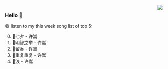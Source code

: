 <img align="right"  src="https://github-readme-stats.vercel.app/api/top-langs/?username=kvnZero" />

### Hello 👋

😄 listen to my this week song list of top 5:

0. 🌈七夕 - 许嵩
1. 🌈明智之举 - 许嵩
2. 🌈留香 - 许嵩
3. 🌈重复重复 - 许嵩
4. 🌈浪 - 许嵩

